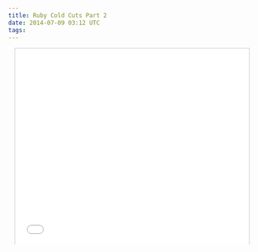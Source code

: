```yaml
---
title: Ruby Cold Cuts Part 2
date: 2014-07-09 03:12 UTC
tags:
---
```


<center><iframe src="//www.slideshare.net/slideshow/embed_code/36774732" width="476" height="400" frameborder="0" marginwidth="0" marginheight="0" scrolling="no" style="border:1px solid #CCC; border-width:1px 1px 0; margin-bottom:5px; max-width: 100%;" allowfullscreen></iframe></center>

